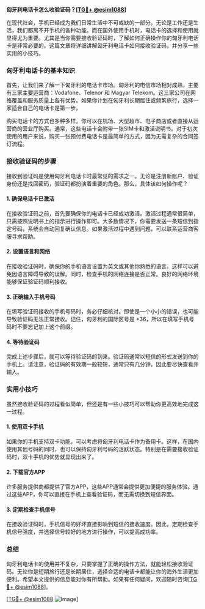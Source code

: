 **匈牙利电话卡怎么收验证码？[[TG💪+ @esim1088](https://t.me/s/esim1088)]**

在现代社会，手机已经成为我们日常生活中不可或缺的一部分。无论是工作还是生活，我们都离不开手机的各种功能。而在国外使用手机时，电话卡的选择和使用就显得尤为重要。尤其是当你需要接收验证码时，了解如何正确操作你的匈牙利电话卡是非常必要的。这篇文章将详细讲解匈牙利电话卡如何接收验证码，并分享一些实用的小技巧。

### 匈牙利电话卡的基本知识

首先，让我们来了解一下匈牙利的电话卡市场。匈牙利的电信市场相对成熟，主要有三家主要运营商：Vodafone、Telenor 和 Magyar Telekom。这三家公司在网络覆盖和服务质量上各有优势。如果你计划在匈牙利长期居住或频繁旅行，选择一家适合自己的电话卡是第一步。

购买电话卡的方式也多种多样。你可以在机场、大型超市、电子商店或者直接从运营商的营业厅购买。通常，这些电话卡会附带一张SIM卡和激活说明书。对于初次使用的用户来说，购买一张预付费电话卡是最简单的方式，因为无需复杂的合同签订流程。

### 接收验证码的步骤

接收到验证码是使用匈牙利电话卡时最常见的需求之一。无论是注册新账户、验证身份还是找回密码，验证码都扮演着重要的角色。那么，具体该如何操作呢？

#### 1. 确保电话卡已激活

在接收验证码之前，首先要确保你的电话卡已经成功激活。激活过程通常很简单，只需按照说明书上的指示进行操作即可。大多数情况下，你需要发送一条短信到指定号码，系统会自动回复确认信息。如果激活过程中遇到问题，可以联系运营商客服寻求帮助。

#### 2. 设置语言和网络

在接收验证码时，确保你的手机语言设置为英文或其他你熟悉的语言。这样可以避免因语言障碍导致的误解。同时，检查手机的网络连接是否正常。良好的网络环境能够保证验证码顺利接收。

#### 3. 正确输入手机号码

在填写验证码接收的手机号码时，务必仔细核对。即使是一个小小的错误，也可能导致验证码无法正常接收。记住，匈牙利的国际区号是 +36，所以在填写手机号码时不要忘记加上这个前缀。

#### 4. 等待验证码

完成上述步骤后，就可以等待验证码的到来。验证码通常以短信的形式发送到你的手机上。请注意，验证码的有效期一般较短，通常只有几分钟，因此要尽快查看并输入。

### 实用小技巧

虽然接收验证码的过程看似简单，但还是有一些小技巧可以帮助你更高效地完成这一过程。

#### 1. 使用双卡手机

如果你的手机支持双卡功能，可以考虑将匈牙利电话卡作为备用卡。这样，在国内使用其他号码的同时，也可以保持匈牙利号码的活跃状态。特别是在需要接收验证码时，双卡手机的优势就显现出来了。

#### 2. 下载官方APP

许多服务提供商都提供了官方APP，这些APP通常会提供更加便捷的服务体验。通过这些APP，你可以直接在手机上查看验证码，而无需切换到短信界面。

#### 3. 定期检查手机信号

在接收验证码时，手机信号的好坏直接影响到短信的接收速度。因此，定期检查手机信号强度，并选择信号较好的地方进行操作，可以提高成功率。

### 总结

匈牙利电话卡的使用并不复杂，只要掌握了正确的操作方法，就能轻松接收验证码。无论你是短期旅行还是长期居住，选择合适的电话卡都能让你的海外生活更加便利。希望本文提供的信息能对你有所帮助。如果有任何疑问，欢迎随时咨询[[TG💪+ @esim1088](https://t.me/s/esim1088)]。

[[TG💪+ @esim1088](https://t.me/s/esim1088) ![Image](https://i.postimg.cc/4NQfJmqS/Snipaste-2025-05-13-00-14-12.png)]